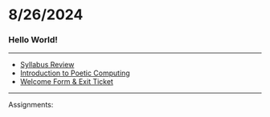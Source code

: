 # 8/26/2024

### Hello World!

---

* [Syllabus Review](https://github.com/golanlevin/60-212/blob/main/2024/syllabus/60-212_syllabus_fall2024.md)
* [Introduction to Poetic Computing]()
* [Welcome Form & Exit Ticket]()

---

Assignments: 



